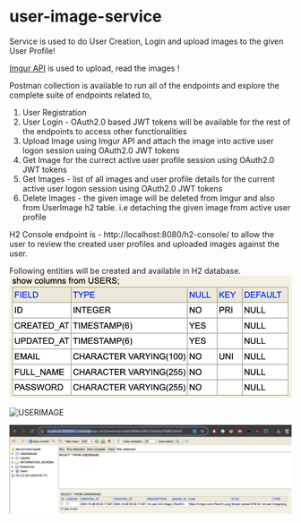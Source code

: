 # user-image-service
Service is used to do User Creation, Login and upload images to the given User Profile!

[Imgur API](https://apidocs.imgur.com/) is used to upload, read the images !

Postman collection is available to run all of the endpoints and explore the complete suite of endpoints related to,

 1. User Registration
 2. User Login - OAuth2.0 based JWT tokens will be available for the rest of the endpoints to access other functionalities
 3. Upload Image using Imgur API and attach the image into active user logon session using OAuth2.0 JWT tokens
 4. Get Image for the currect active user profile session using OAuth2.0 JWT tokens
 5. Get Images - list of all images and user profile details for the current active user logon session using OAuth2.0 JWT tokens
 6. Delete Images - the given image will be deleted from Imgur and also from UserImage h2 table. i.e detaching the given image from active user profile

H2 Console endpoint is - http://localhost:8080/h2-console/ to allow the user to review the created user profiles and uploaded images against the user.

Following entities will be created and available in H2 database.
![USERS](USERS.png)

![USERIMAGE](USERIMAGE.png)

![USERIMAGE - Sample Data](USERTABLE-data-sample.png)
